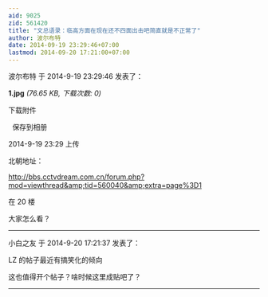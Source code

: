 ```yaml
---
aid: 9025
zid: 561420
title: "文总语录：临高方面在现在还不四面出击吧简直就是不正常了"
author: 波尔布特
date: 2014-09-19 23:29:46+07:00
lastmod: 2014-09-20 17:21:00+07:00
---
```


波尔布特 于 2014-9-19 23:29:46 发表了：

**1.jpg** _(76.65 KB, 下载次数: 0)_

下载附件

&nbsp;
保存到相册

2014-9-19 23:29 上传

北朝地址：

http://bbs.cctvdream.com.cn/forum.php?mod=viewthread&amp;tid=560040&amp;extra=page%3D1

在 20 楼

大家怎么看？

---

小白之友 于 2014-9-20 17:21:37 发表了：

LZ 的帖子最近有搞笑化的倾向

这也值得开个帖子？啥时候这里成贴吧了？

---
